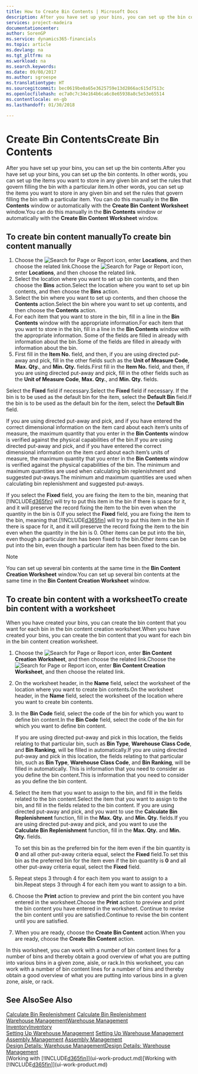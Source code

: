 ```yaml
---
title: How to Create Bin Contents | Microsoft Docs
description: After you have set up your bins, you can set up the bin contents. In other words, you can set up the items you want to store in any given bin and set the rules that govern filling the bin with a particular item.
services: project-madeira
documentationcenter: 
author: SorenGP
ms.service: dynamics365-financials
ms.topic: article
ms.devlang: na
ms.tgt_pltfrm: na
ms.workload: na
ms.search.keywords: 
ms.date: 09/08/2017
ms.author: sgroespe
ms.translationtype: HT
ms.sourcegitcommit: bec0619be0a65e3625759e13d2866ac615d7513c
ms.openlocfilehash: ec7a0c7c34e164b6ca6c8e65938a8c5e53e65514
ms.contentlocale: en-gb
ms.lasthandoff: 01/30/2018

---
```

# <a name="create-bin-contents"></a><span data-ttu-id="26380-104">Create Bin Contents</span><span class="sxs-lookup"><span data-stu-id="26380-104">Create Bin Contents</span></span>
<span data-ttu-id="26380-105">After you have set up your bins, you can set up the bin contents.</span><span class="sxs-lookup"><span data-stu-id="26380-105">After you have set up your bins, you can set up the bin contents.</span></span> <span data-ttu-id="26380-106">In other words, you can set up the items you want to store in any given bin and set the rules that govern filling the bin with a particular item.</span><span class="sxs-lookup"><span data-stu-id="26380-106">In other words, you can set up the items you want to store in any given bin and set the rules that govern filling the bin with a particular item.</span></span> <span data-ttu-id="26380-107">You can do this manually in the **Bin Contents** window or automatically with the **Create Bin Content Worksheet** window.</span><span class="sxs-lookup"><span data-stu-id="26380-107">You can do this manually in the **Bin Contents** window or automatically with the **Create Bin Content Worksheet** window.</span></span>

## <a name="to-create-bin-content-manually"></a><span data-ttu-id="26380-108">To create bin content manually</span><span class="sxs-lookup"><span data-stu-id="26380-108">To create bin content manually</span></span>  
1.  <span data-ttu-id="26380-109">Choose the ![Search for Page or Report](media/ui-search/search_small.png "Search for Page or Report icon") icon, enter **Locations**, and then choose the related link.</span><span class="sxs-lookup"><span data-stu-id="26380-109">Choose the ![Search for Page or Report](media/ui-search/search_small.png "Search for Page or Report icon") icon, enter **Locations**, and then choose the related link.</span></span>  
2.  <span data-ttu-id="26380-110">Select the location where you want to set up bin contents,  and then choose the **Bins** action.</span><span class="sxs-lookup"><span data-stu-id="26380-110">Select the location where you want to set up bin contents,  and then choose the **Bins** action.</span></span>  
3.  <span data-ttu-id="26380-111">Select the bin where you want to set up contents, and then choose the **Contents** action.</span><span class="sxs-lookup"><span data-stu-id="26380-111">Select the bin where you want to set up contents, and then choose the **Contents** action.</span></span>  
4.  <span data-ttu-id="26380-112">For each item that you want to store in the bin, fill in a line in the **Bin Contents** window with the appropriate information.</span><span class="sxs-lookup"><span data-stu-id="26380-112">For each item that you want to store in the bin, fill in a line in the **Bin Contents** window with the appropriate information.</span></span> <span data-ttu-id="26380-113">Some of the fields are filled in already with information about the bin.</span><span class="sxs-lookup"><span data-stu-id="26380-113">Some of the fields are filled in already with information about the bin.</span></span>  
5.  <span data-ttu-id="26380-114">First fill in the **Item No.** field, and then, if you are using directed put-away and pick, fill in the other fields such as the **Unit of Measure Code**, **Max. Qty.**, and **Min. Qty.** fields.</span><span class="sxs-lookup"><span data-stu-id="26380-114">First fill in the **Item No.** field, and then, if you are using directed put-away and pick, fill in the other fields such as the **Unit of Measure Code**, **Max. Qty.**, and **Min. Qty.** fields.</span></span>  

<span data-ttu-id="26380-115">Select the **Fixed** field if necessary.</span><span class="sxs-lookup"><span data-stu-id="26380-115">Select the **Fixed** field if necessary.</span></span> <span data-ttu-id="26380-116">If the bin is to be used as the default bin for the item, select the **Default Bin** field.</span><span class="sxs-lookup"><span data-stu-id="26380-116">If the bin is to be used as the default bin for the item, select the **Default Bin** field.</span></span>  

<span data-ttu-id="26380-117">If you are using directed put-away and pick, and if you have entered the correct dimensional information on the item card about each item’s units of measure, the maximum quantity that you enter in the **Bin Contents** window is verified against the physical capabilities of the bin.</span><span class="sxs-lookup"><span data-stu-id="26380-117">If you are using directed put-away and pick, and if you have entered the correct dimensional information on the item card about each item’s units of measure, the maximum quantity that you enter in the **Bin Contents** window is verified against the physical capabilities of the bin.</span></span> <span data-ttu-id="26380-118">The minimum and maximum quantities are used when calculating bin replenishment and suggested put-aways.</span><span class="sxs-lookup"><span data-stu-id="26380-118">The minimum and maximum quantities are used when calculating bin replenishment and suggested put-aways.</span></span>  

<span data-ttu-id="26380-119">If you select the **Fixed** field, you are fixing the item to the bin, meaning that [!INCLUDE[d365fin](includes/d365fin_md.md)] will try to put this item in the bin if there is space for it, and it will preserve the record fixing the item to the bin even when the quantity in the bin is 0.</span><span class="sxs-lookup"><span data-stu-id="26380-119">If you select the **Fixed** field, you are fixing the item to the bin, meaning that [!INCLUDE[d365fin](includes/d365fin_md.md)] will try to put this item in the bin if there is space for it, and it will preserve the record fixing the item to the bin even when the quantity in the bin is 0.</span></span> <span data-ttu-id="26380-120">Other items can be put into the bin, even though a particular item has been fixed to the bin.</span><span class="sxs-lookup"><span data-stu-id="26380-120">Other items can be put into the bin, even though a particular item has been fixed to the bin.</span></span>  

> [!NOTE]  
>  <span data-ttu-id="26380-121">You can set up several bin contents at the same time in the **Bin Content Creation Worksheet** window.</span><span class="sxs-lookup"><span data-stu-id="26380-121">You can set up several bin contents at the same time in the **Bin Content Creation Worksheet** window.</span></span>  

## <a name="to-create-bin-content-with-a-worksheet"></a><span data-ttu-id="26380-122">To create bin content with a worksheet</span><span class="sxs-lookup"><span data-stu-id="26380-122">To create bin content with a worksheet</span></span>  
<span data-ttu-id="26380-123">When you have created your bins, you can create the bin content that you want for each bin in the bin content creation worksheet.</span><span class="sxs-lookup"><span data-stu-id="26380-123">When you have created your bins, you can create the bin content that you want for each bin in the bin content creation worksheet.</span></span>

1.  <span data-ttu-id="26380-124">Choose the ![Search for Page or Report](media/ui-search/search_small.png "Search for Page or Report icon") icon, enter **Bin Content Creation Worksheet**, and then choose the related link.</span><span class="sxs-lookup"><span data-stu-id="26380-124">Choose the ![Search for Page or Report](media/ui-search/search_small.png "Search for Page or Report icon") icon, enter **Bin Content Creation Worksheet**, and then choose the related link.</span></span>  
2.  <span data-ttu-id="26380-125">On the worksheet header, in the **Name** field, select the worksheet of the location where you want to create bin contents.</span><span class="sxs-lookup"><span data-stu-id="26380-125">On the worksheet header, in the **Name** field, select the worksheet of the location where you want to create bin contents.</span></span>  
3.  <span data-ttu-id="26380-126">In the **Bin Code** field, select the code of the bin for which you want to define bin content.</span><span class="sxs-lookup"><span data-stu-id="26380-126">In the **Bin Code** field, select the code of the bin for which you want to define bin content.</span></span>   

    <span data-ttu-id="26380-127">If you are using directed put-away and pick in this location, the fields relating to that particular bin, such as **Bin Type**, **Warehouse Class Code**, and **Bin Ranking**, will be filled in automatically.</span><span class="sxs-lookup"><span data-stu-id="26380-127">If you are using directed put-away and pick in this location, the fields relating to that particular bin, such as **Bin Type**, **Warehouse Class Code**, and **Bin Ranking**, will be filled in automatically.</span></span> <span data-ttu-id="26380-128">This is information that you need to consider as you define the bin content.</span><span class="sxs-lookup"><span data-stu-id="26380-128">This is information that you need to consider as you define the bin content.</span></span>  
4.  <span data-ttu-id="26380-129">Select the item that you want to assign to the bin, and fill in the fields related to the bin content.</span><span class="sxs-lookup"><span data-stu-id="26380-129">Select the item that you want to assign to the bin, and fill in the fields related to the bin content.</span></span> <span data-ttu-id="26380-130">If you are using directed put-away and pick, and you want to use the **Calculate Bin Replenishment** function, fill in the **Max. Qty.** and **Min. Qty.** fields.</span><span class="sxs-lookup"><span data-stu-id="26380-130">If you are using directed put-away and pick, and you want to use the **Calculate Bin Replenishment** function, fill in the **Max. Qty.** and **Min. Qty.** fields.</span></span>  

    <span data-ttu-id="26380-131">To set this bin as the preferred bin for the item even if the bin quantity is **0** and all other put-away criteria equal, select the **Fixed** field.</span><span class="sxs-lookup"><span data-stu-id="26380-131">To set this bin as the preferred bin for the item even if the bin quantity is **0** and all other put-away criteria equal, select the **Fixed** field.</span></span>  
5.  <span data-ttu-id="26380-132">Repeat steps 3 through 4 for each item you want to assign to a bin.</span><span class="sxs-lookup"><span data-stu-id="26380-132">Repeat steps 3 through 4 for each item you want to assign to a bin.</span></span>  
6.  <span data-ttu-id="26380-133">Choose the **Print** action to preview and print the bin content you have entered in the worksheet.</span><span class="sxs-lookup"><span data-stu-id="26380-133">Choose the **Print** action to preview and print the bin content you have entered in the worksheet.</span></span> <span data-ttu-id="26380-134">Continue to revise the bin content until you are satisfied.</span><span class="sxs-lookup"><span data-stu-id="26380-134">Continue to revise the bin content until you are satisfied.</span></span>  
7.  <span data-ttu-id="26380-135">When you are ready, choose the **Create Bin Content** action.</span><span class="sxs-lookup"><span data-stu-id="26380-135">When you are ready, choose the **Create Bin Content** action.</span></span>  

<span data-ttu-id="26380-136">In this worksheet, you can work with a number of bin content lines for a number of bins and thereby obtain a good overview of what you are putting into various bins in a given zone, aisle, or rack.</span><span class="sxs-lookup"><span data-stu-id="26380-136">In this worksheet, you can work with a number of bin content lines for a number of bins and thereby obtain a good overview of what you are putting into various bins in a given zone, aisle, or rack.</span></span>  

## <a name="see-also"></a><span data-ttu-id="26380-137">See Also</span><span class="sxs-lookup"><span data-stu-id="26380-137">See Also</span></span>
<span data-ttu-id="26380-138">[Calculate Bin Replenishment](warehouse-how-to-calculate-bin-replenishment.md)  </span><span class="sxs-lookup"><span data-stu-id="26380-138">[Calculate Bin Replenishment](warehouse-how-to-calculate-bin-replenishment.md)  </span></span>  
[<span data-ttu-id="26380-139">Warehouse Management</span><span class="sxs-lookup"><span data-stu-id="26380-139">Warehouse Management</span></span>](warehouse-manage-warehouse.md)  
[<span data-ttu-id="26380-140">Inventory</span><span class="sxs-lookup"><span data-stu-id="26380-140">Inventory</span></span>](inventory-manage-inventory.md)  
<span data-ttu-id="26380-141">[Setting Up Warehouse Management](warehouse-setup-warehouse.md)   </span><span class="sxs-lookup"><span data-stu-id="26380-141">[Setting Up Warehouse Management](warehouse-setup-warehouse.md)   </span></span>  
<span data-ttu-id="26380-142">[Assembly Management](assembly-assemble-items.md)  </span><span class="sxs-lookup"><span data-stu-id="26380-142">[Assembly Management](assembly-assemble-items.md)  </span></span>  
[<span data-ttu-id="26380-143">Design Details: Warehouse Management</span><span class="sxs-lookup"><span data-stu-id="26380-143">Design Details: Warehouse Management</span></span>](design-details-warehouse-management.md)  
<span data-ttu-id="26380-144">[Working with [!INCLUDE[d365fin](includes/d365fin_md.md)]](ui-work-product.md)</span><span class="sxs-lookup"><span data-stu-id="26380-144">[Working with [!INCLUDE[d365fin](includes/d365fin_md.md)]](ui-work-product.md)</span></span>


